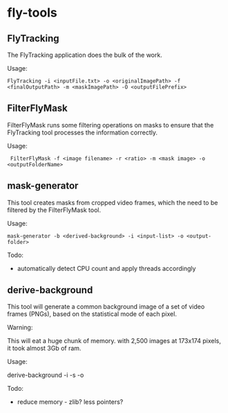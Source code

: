 fly-tools
=========

FlyTracking
------------

The FlyTracking application does the bulk of the work.

Usage:

	FlyTracking -i <inputFile.txt> -o <originalImagePath> -f <finalOutputPath> -m <maskImagePath> -O <outputFilePrefix>

FilterFlyMask
------------

FilterFlyMask runs some filtering operations on masks to ensure that the FlyTracking tool processes the information correctly.

Usage:

	 FilterFlyMask -f <image filename> -r <ratio> -m <mask image> -o <outputFolderName>

mask-generator
-------------

This tool creates masks from cropped video frames, which the need to be filtered by the FilterFlyMask tool.

Usage:

	mask-generator -b <derived-background> -i <input-list> -o <output-folder>

Todo: 

* automatically detect CPU count and apply threads accordingly 

derive-background
-----------------

This tool will generate a common background image of a set of video frames (PNGs), based on the statistical mode of each pixel. 

Warning: 

  This will eat a huge chunk of memory. with 2,500 images at 173x174 pixels, it took almost 3Gb of ram.

Usage:

  derive-background -i <input-list> -s <sample-file> -o <output-filename> 

Todo:

* reduce memory - zlib? less pointers?

